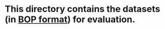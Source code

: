 # This directory contains the datasets (in [BOP format](https://bop.felk.cvut.cz/datasets)) for evaluation.
